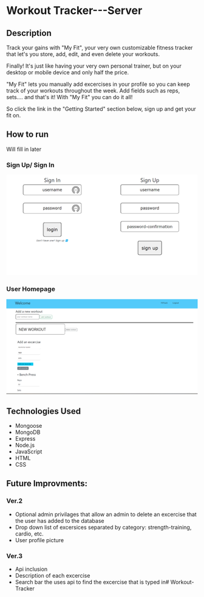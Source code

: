 # Workout Tracker---Server

## Description

Track your gains with "My Fit", your very own customizable fitness tracker that let's you store, add, edit, and even delete your workouts.

Finally! It's just like having your very own personal trainer, but on your desktop or mobile device and only half the price. 

"My Fit" lets you manually add excercises in your profile so you can keep track of your workouts throughout the week.
Add fields such as reps, sets.... and that's it! With "My Fit" you can do it all!

So click the link in the "Getting Started" section below, sign up and get your fit on.


## How to run

Will fill in later


### Sign Up/ Sign In 
![Sign Up](/sceenshots/sign-in-page.png)

### User Homepage
![Homepage](/sceenshots/profile-page.png)


 
## Technologies Used
- Mongoose
- MongoDB
- Express
- Node.js
- JavaScript
- HTML
- CSS

## Future Improvments:

### Ver.2

- Optional admin privilages that allow an admin to delete an excercise that the user has added to the database
- Drop down list of excersices separated by category: strength-training, cardio, etc.
- User profile picture

### Ver.3
- Api inclusion
- Description of each excercise
- Search bar the uses api to find the excercise that is typed in# Workout-Tracker
